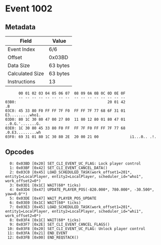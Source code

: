 # Event 1002

## Metadata

| Field           | Value    |
|-----------------|----------|
| Event Index     | 6/6      |
| Offset          | 0x03BD   |
| Data Size       | 63 bytes |
| Calculated Size | 63 bytes |
| Instructions    | 13       |

```
      00 01 02 03 04 05 06 07  08 09 0A 0B 0C 0D 0E 0F
      -- -- -- -- -- -- -- --  -- -- -- -- -- -- -- --
03B0:                                         20 01 42                .B
03C0: 45 33 80 F0 FF FF 7F F0  FF FF 7F 77 68 6F 31 01  E3.........who1.
03D0: 80 1C 30 80 47 00 27 80  11 80 12 80 01 80 47 01  ..0.G.'.......G.
03E0: 1C 30 80 45 33 80 F0 FF  FF 7F F0 FF FF 7F 77 68  .0.E3.........wh
03F0: 69 31 01 80 1C 30 80 2E  20 00 21 00              i1...0.. .!.    
```

## Opcodes

```
  0: 0x03BD [0x20] SET_CLI_EVENT_UC_FLAG: Lock player control
  1: 0x03BF [0x42] SET_CLI_EVENT_CANCEL_DATA()
  2: 0x03C0 [0x45] LOAD_SCHEDULED_TASK(work_offset1=201*, entity1=LocalPlayer, entity2=LocalPlayer, scheduler_id="who1", work_offset2=0*)
  3: 0x03D1 [0x1C] WAIT(60* ticks)
  4: 0x03D4 [0x47] UPDATE_PLAYER_POS(-820.000*, 780.000*, -30.500*, yaw=0.0°*)
  5: 0x03DE [0x47] WAIT_PLAYER_POS_UPDATE
  6: 0x03E0 [0x1C] WAIT(60* ticks)
  7: 0x03E3 [0x45] LOAD_SCHEDULED_TASK(work_offset1=201*, entity1=LocalPlayer, entity2=LocalPlayer, scheduler_id="whi1", work_offset2=0*)
  8: 0x03F4 [0x1C] WAIT(60* ticks)
  9: 0x03F7 [0x2E] SET_CLI_EVENT_CANCEL_FLAGS()
 10: 0x03F8 [0x20] SET_CLI_EVENT_UC_FLAG: Unlock player control
 11: 0x03FA [0x21] END_EVENT
 12: 0x03FB [0x00] END_REQSTACK()
```

